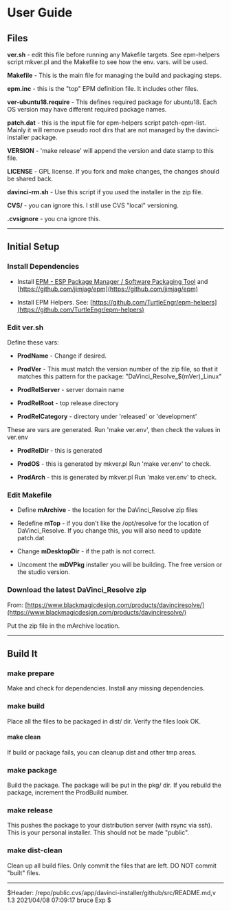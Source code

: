 # User Guide

## Files

**ver.sh** - edit this file before running any Makefile targets. See
epm-helpers script mkver.pl and the Makefile to see how the
env. vars. will be used.

**Makefile** - This is the main file for managing the build and packaging steps.

**epm.inc** - this is the "top" EPM definition file. It includes other files.

**ver-ubuntu18.require** - This defines required package for
ubuntu18. Each OS version may have different required package names.

**patch.dat** - this is the input file for epm-helpers script
patch-epm-list.  Mainly it will remove pseudo root dirs that are not
managed by the davinci-installer package.

**VERSION** - 'make release' will append the version and date stamp to
  this file.

**LICENSE** - GPL license. If you fork and make changes, the changes
should be shared back.

**davinci-rm.sh** - Use this script if you used the installer in the zip file.

**CVS/** - you can ignore this. I still use CVS "local" versioning.

**.cvsignore** - you cna ignore this.

---

## Initial Setup

### Install Dependencies
* Install
[EPM - ESP Package Manager / Software Packaging Tool](https://jimjag.github.io/epm/)
and [https://github.com/jimjag/epm](https://github.com/jimjag/epm)

* Install EPM Helpers. See:
[https://github.com/TurtleEngr/epm-helpers](https://github.com/TurtleEngr/epm-helpers)

### Edit ver.sh

Define these vars:

* **ProdName** - Change if desired.

* **ProdVer** - This must match the version number of the zip file, so
that it matches this pattern for the package:
"DaVinci_Resolve_$(mVer)_Linux"

* **ProdRelServer** - server domain name

* **ProdRelRoot** - top release directory

* **ProdRelCategory** - directory under 'released' or 'development'

These are vars are generated. Run 'make ver.env', then check the
values in ver.env

* **ProdRelDir** - this is generated

* **ProdOS** - this is generated by mkver.pl Run 'make ver.env' to check.

* **ProdArch** - this is generated by mkver.pl Run 'make ver.env' to check.

### Edit Makefile

* Define **mArchive** - the location for the DaVinci_Resolve zip files

* Redefine **mTop** - if you don't like the /opt/resolve for the
location of DaVinci_Resolve. If you change this, you will also need to
update patch.dat

* Change **mDesktopDir** - if the path is not correct.

* Uncoment the **mDVPkg** installer you will be building. The free version
or the studio version.

### Download the latest DaVinci_Resolve zip

From:
[https://www.blackmagicdesign.com/products/davinciresolve/](https://www.blackmagicdesign.com/products/davinciresolve/)

Put the zip file in the mArchive location.

---

## Build It

### make prepare

Make and check for dependencies. Install any missing dependencies.

### make build

Place all the files to be packaged in dist/ dir. Verify the files look
OK.

#### make clean

If build or package fails, you can cleanup dist and other tmp areas.

### make package

Build the package. The package will be put in the pkg/ dir.  If you
rebuild the package, increment the ProdBuild number.

### make release

This pushes the package to your distribution server (with rsync via
ssh).  This is your personal installer. This should not be made
"public".

### make dist-clean

Clean up all build files. Only commit the files that are left.
DO NOT commit "built" files.

---

$Header: /repo/public.cvs/app/davinci-installer/github/src/README.md,v 1.3 2021/04/08 07:09:17 bruce Exp $
